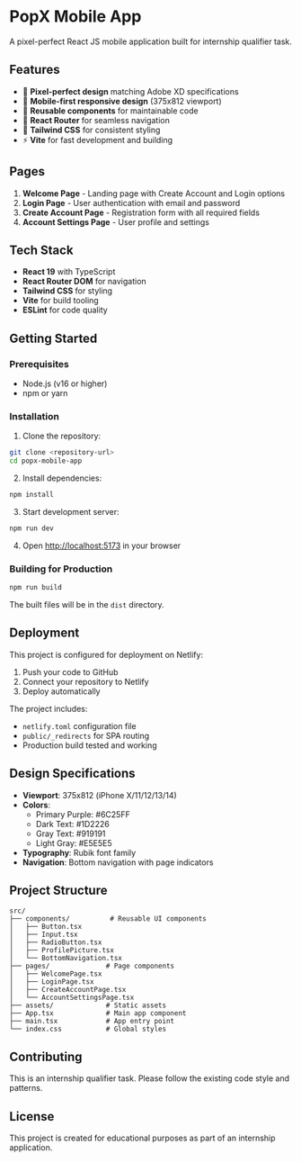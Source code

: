 # PopX Mobile App

A pixel-perfect React JS mobile application built for internship qualifier task.

## Features

- 🎨 **Pixel-perfect design** matching Adobe XD specifications
- 📱 **Mobile-first responsive design** (375x812 viewport)
- 🧩 **Reusable components** for maintainable code
- 🚀 **React Router** for seamless navigation
- 🎯 **Tailwind CSS** for consistent styling
- ⚡ **Vite** for fast development and building

## Pages

1. **Welcome Page** - Landing page with Create Account and Login options
2. **Login Page** - User authentication with email and password
3. **Create Account Page** - Registration form with all required fields
4. **Account Settings Page** - User profile and settings

## Tech Stack

- **React 19** with TypeScript
- **React Router DOM** for navigation
- **Tailwind CSS** for styling
- **Vite** for build tooling
- **ESLint** for code quality

## Getting Started

### Prerequisites

- Node.js (v16 or higher)
- npm or yarn

### Installation

1. Clone the repository:

```bash
git clone <repository-url>
cd popx-mobile-app
```

2. Install dependencies:

```bash
npm install
```

3. Start development server:

```bash
npm run dev
```

4. Open [http://localhost:5173](http://localhost:5173) in your browser

### Building for Production

```bash
npm run build
```

The built files will be in the `dist` directory.

## Deployment

This project is configured for deployment on Netlify:

1. Push your code to GitHub
2. Connect your repository to Netlify
3. Deploy automatically

The project includes:
- `netlify.toml` configuration file
- `public/_redirects` for SPA routing
- Production build tested and working

## Design Specifications

- **Viewport**: 375x812 (iPhone X/11/12/13/14)
- **Colors**:
  - Primary Purple: #6C25FF
  - Dark Text: #1D2226
  - Gray Text: #919191
  - Light Gray: #E5E5E5
- **Typography**: Rubik font family
- **Navigation**: Bottom navigation with page indicators

## Project Structure

```
src/
├── components/          # Reusable UI components
│   ├── Button.tsx
│   ├── Input.tsx
│   ├── RadioButton.tsx
│   ├── ProfilePicture.tsx
│   └── BottomNavigation.tsx
├── pages/              # Page components
│   ├── WelcomePage.tsx
│   ├── LoginPage.tsx
│   ├── CreateAccountPage.tsx
│   └── AccountSettingsPage.tsx
├── assets/             # Static assets
├── App.tsx             # Main app component
├── main.tsx            # App entry point
└── index.css           # Global styles
```

## Contributing

This is an internship qualifier task. Please follow the existing code style and patterns.

## License

This project is created for educational purposes as part of an internship application.

